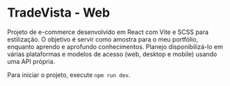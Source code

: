 # TradeVista - Web

Projeto de e-commerce desenvolvido em React com Vite e SCSS para estilização. O objetivo é servir como amostra para o meu portfólio, enquanto aprendo e aprofundo conhecimentos. Planejo disponibilizá-lo em várias plataformas e modelos de acesso (web, desktop e mobile) usando uma API própria.

Para iniciar o projeto, execute `npm run dev`.
